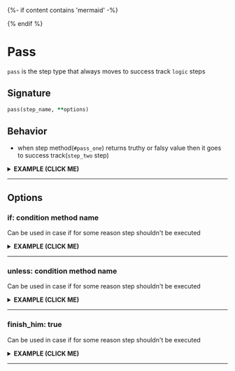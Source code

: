 {%- if content contains 'mermaid' -%}
<script src="https://cdnjs.cloudflare.com/ajax/libs/mermaid/8.0.0/mermaid.min.js"></script>
<script>
const config = {
    startOnLoad:true,
    theme: 'forest',
    flowchart: {
        useMaxWidth:false,
        htmlLabels:true
        }
};
mermaid.initialize(config);
window.mermaid.init(undefined, document.querySelectorAll('.language-mermaid'));
</script>
{% endif %}

# Pass

`pass` is the step type that always moves to success track `logic` steps

## Signature

```ruby
pass(step_name, **options)
```

## Behavior

 - when step method(`#pass_one`) returns truthy or falsy value then it goes to success track(`step_two` step)

<details><summary><b>EXAMPLE (CLICK ME)</b></summary>
<p>

  ```ruby
    require 'decouplio'

    class SomeAction < Decouplio::Action
      logic do
        pass :pass_one
        step :step_two
        fail :fail_one
      end

      def pass_one(param_for_pass:, **)
        ctx[:pass_one] = param_for_pass
      end

      def step_two(**)
        ctx[:step_two] = 'Success'
      end

      def fail_one(**)
        ctx[:fail_one] = 'Failure'
      end
    end

    pass_success = SomeAction.call(param_for_pass: true)
    pass_failure = SomeAction.call(param_for_pass: false)

    pass_success # =>
    # Result: success

    # Railway Flow:
    #   pass_one -> step_two

    # Context:
    #   {:param_for_pass=>true, :pass_one=>true, :step_two=>"Success"}

    # Errors:
    #   {}

    pass_failure # =>
    # Result: success

    # Railway Flow:
    #   pass_one -> step_two

    # Context:
    #   {:param_for_pass=>false, :pass_one=>false, :step_two=>"Success"}

    # Errors:
    #   {}
  ```

  ```mermaid
    flowchart LR
        1(start)-->2(pass_one success);
        1(start)-->3(pass_one failure);
        2(pass_one success)-->|success track|4(step_two);
        3(pass_one failure)-->|success track|4(step_two);
        4(step_two)-->|success track|5(finish_success)
  ```

</p>
</details>

***

## Options

### if: condition method name
Can be used in case if for some reason step shouldn't be executed

<details><summary><b>EXAMPLE (CLICK ME)</b></summary>
<p>

  ```ruby
    require 'decouplio'

    class SomeActionIfCondition < Decouplio::Action
      logic do
        step :step_one
        pass :pass_one, if: :some_condition?
        step :step_two
      end

      def step_one(**)
        ctx[:step_one] = 'Success'
      end

      def pass_one(**)
        ctx[:pass_one] = 'Success'
      end

      def step_two(**)
        ctx[:step_two] = 'Success'
      end

      def some_condition?(condition_param:, **)
        condition_param
      end
    end

    condition_positive = SomeActionIfCondition.call(condition_param: true)
    condition_negative = SomeActionIfCondition.call(condition_param: false)

    condition_positive # =>
    # Result: success

    # Railway Flow:
    #   step_one -> pass_one -> step_two

    # Context:
    #   {:condition_param=>true, :step_one=>"Success", :pass_one=>"Success", :step_two=>"Success"}

    # Errors:
    #   {}


    condition_negative # =>
    # Result: success

    # Railway Flow:
    #   step_one -> step_two

    # Context:
    #   {:condition_param=>false, :step_one=>"Success", :step_two=>"Success"}

    # Errors:
    #   {}
  ```

  ```mermaid
  flowchart LR
      1(start)-->2(step_one);
      2(step_one)-->|condition positive|3(pass_one);
      3(pass_one)-->|success track|4(step_two);
      2(step_one)-->|condition negative|4(step_two);
      4(step_two)-->|success track|5(finish_success);
  ```
</p>
</details>

***

### unless: condition method name
Can be used in case if for some reason step shouldn't be executed

<details><summary><b>EXAMPLE (CLICK ME)</b></summary>
<p>

  ```ruby
    require 'decouplio'

    class SomeActionUnlessCondition < Decouplio::Action
      logic do
        step :step_one
        pass :pass_one, unless: :some_condition?
        step :step_two
      end

      def step_one(**)
        ctx[:step_one] = 'Success'
      end

      def pass_one(**)
        ctx[:pass_one] = 'Success'
      end

      def step_two(**)
        ctx[:step_two] = 'Success'
      end

      def some_condition?(condition_param:, **)
        condition_param
      end
    end

    condition_positive = SomeActionUnlessCondition.call(condition_param: false)
    condition_negative = SomeActionUnlessCondition.call(condition_param: true)

    condition_positive # =>
    # Result: success

    # Railway Flow:
    #   step_one -> pass_one -> step_two

    # Context:
    #   {:condition_param=>false, :step_one=>"Success", :pass_one=>"Success", :step_two=>"Success"}

    # Errors:
    #   {}

    condition_negative # =>
    # Result: success

    # Railway Flow:
    #   step_one -> step_two

    # Context:
    #   {:condition_param=>true, :step_one=>"Success", :step_two=>"Success"}

    # Errors:
    #   {}
  ```

  ```mermaid
  flowchart LR
      1(start)-->2(step_one);
      2(step_one)-->|condition positive|3(pass_one);
      3(pass_one)-->|success track|4(step_two);
      2(step_one)-->|condition negative|4(step_two);
      4(step_two)-->|success track|5(finish_success);
  ```
</p>
</details>

***

### finish_him: true

Can be used in case if for some reason step shouldn't be executed

<details><summary><b>EXAMPLE (CLICK ME)</b></summary>
<p>

  ```ruby
    require 'decouplio'

    class SomeActionFinishHim < Decouplio::Action
      logic do
        step :step_one, on_success: :step_two, on_failure: :pass_one
        pass :pass_one, finish_him: true
        step :step_two
        step :step_three
      end

      def step_one(param_for_step:, **)
        ctx[:step_one] = param_for_step
      end

      def pass_one(**)
        ctx[:pass_one] = 'Success'
      end

      def step_two(**)
        ctx[:step_two] = 'Success'
      end

      def step_three(**)
        ctx[:step_three] = 'Success'
      end
    end

    success_track = SomeActionFinishHim.call(param_for_step: true)
    failure_track = SomeActionFinishHim.call(param_for_step: false)

    success_track # =>
    # Result: success

    # Railway Flow:
    #   step_one -> step_two -> step_three

    # Context:
    #   {:param_for_step=>true, :step_one=>true, :step_two=>"Success", :step_three=>"Success"}

    # Errors:
    #   {}

    failure_track # =>
    # Result: success

    # Railway Flow:
    #   step_one -> pass_one

    # Context:
    #   {:param_for_step=>false, :step_one=>false, :pass_one=>"Success"}

    # Errors:
    #   {}
  ```

  ```mermaid
  flowchart LR
      1(start)-->2(step_one);
      2(step_one)-->|success track|3(step_two);
      3(step_two)-->|success track|4(step_three);
      2(step_one)-->|failure track|5(pass_one);
      4(step_three)-->|success track|6(finish success);
      5(pass_one)-->|success track|6(finish success);
  ```
</p>
</details>

***
